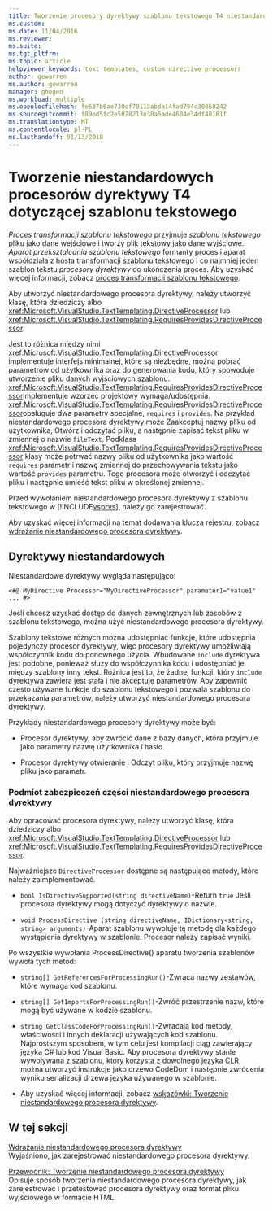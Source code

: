 ```yaml
---
title: Tworzenie procesory dyrektywy szablonu tekstowego T4 niestandardowego | Dokumentacja firmy Microsoft
ms.custom: 
ms.date: 11/04/2016
ms.reviewer: 
ms.suite: 
ms.tgt_pltfrm: 
ms.topic: article
helpviewer_keywords: text templates, custom directive processors
author: gewarren
ms.author: gewarren
manager: ghogen
ms.workload: multiple
ms.openlocfilehash: fe637b6ae730cf70113abda14fad794c30868242
ms.sourcegitcommit: f89ed5fc2e5078213e30a6ade4604e34df48181f
ms.translationtype: MT
ms.contentlocale: pl-PL
ms.lasthandoff: 01/13/2018
---
```

# <a name="creating-custom-t4-text-template-directive-processors"></a>Tworzenie niestandardowych procesorów dyrektywy T4 dotyczącej szablonu tekstowego
*Proces transformacji szablonu tekstowego* przyjmuje *szablonu tekstowego* pliku jako dane wejściowe i tworzy plik tekstowy jako dane wyjściowe. *Aparat przekształcania szablonu tekstowego* formanty proces i aparat współdziała z hosta transformacji szablonu tekstowego i co najmniej jeden szablon tekstu *procesory dyrektywy* do ukończenia proces. Aby uzyskać więcej informacji, zobacz [proces transformacji szablonu tekstowego](../modeling/the-text-template-transformation-process.md).  
  
 Aby utworzyć niestandardowego procesora dyrektywy, należy utworzyć klasę, która dziedziczy albo <xref:Microsoft.VisualStudio.TextTemplating.DirectiveProcessor> lub <xref:Microsoft.VisualStudio.TextTemplating.RequiresProvidesDirectiveProcessor>.  
  
 Jest to różnica między nimi <xref:Microsoft.VisualStudio.TextTemplating.DirectiveProcessor> implementuje interfejs minimalnej, które są niezbędne, można pobrać parametrów od użytkownika oraz do generowania kodu, który spowoduje utworzenie pliku danych wyjściowych szablonu. <xref:Microsoft.VisualStudio.TextTemplating.RequiresProvidesDirectiveProcessor>implementuje wzorzec projektowy wymaga/udostępnia. <xref:Microsoft.VisualStudio.TextTemplating.RequiresProvidesDirectiveProcessor>obsługuje dwa parametry specjalne, `requires` i `provides`.  Na przykład niestandardowego procesora dyrektywy może Zaakceptuj nazwy pliku od użytkownika, Otwórz i odczytać pliku, a następnie zapisać tekst pliku w zmiennej o nazwie `fileText`. Podklasa <xref:Microsoft.VisualStudio.TextTemplating.RequiresProvidesDirectiveProcessor> klasy może potrwać nazwy pliku od użytkownika jako wartość `requires` parametr i nazwę zmiennej do przechowywania tekstu jako wartość `provides` parametru. Tego procesora może otworzyć i odczytać pliku i następnie umieść tekst pliku w określonej zmiennej.  
  
 Przed wywołaniem niestandardowego procesora dyrektywy z szablonu tekstowego w [!INCLUDE[vsprvs](../code-quality/includes/vsprvs_md.md)], należy go zarejestrować.  
  
 Aby uzyskać więcej informacji na temat dodawania klucza rejestru, zobacz [wdrażanie niestandardowego procesora dyrektywy](../modeling/deploying-a-custom-directive-processor.md).  
  
## <a name="custom-directives"></a>Dyrektywy niestandardowych  
 Niestandardowe dyrektywy wygląda następująco:  
  
 `<#@ MyDirective Processor="MyDirectiveProcessor" parameter1="value1" ... #>`  
  
 Jeśli chcesz uzyskać dostęp do danych zewnętrznych lub zasobów z szablonu tekstowego, można użyć niestandardowego procesora dyrektywy.  
  
 Szablony tekstowe różnych można udostępniać funkcje, które udostępnia pojedynczy procesor dyrektywy, więc procesory dyrektywy umożliwiają współczynnik kodu do ponownego użycia. Wbudowane `include` dyrektywa jest podobne, ponieważ służy do współczynnika kodu i udostępniać je między szablony inny tekst. Różnica jest to, że żadnej funkcji, który `include` dyrektywa zawiera jest stała i nie akceptuje parametrów. Aby zapewnić często używane funkcje do szablonu tekstowego i pozwala szablonu do przekazania parametrów, należy utworzyć niestandardowego procesora dyrektywy.  
  
 Przykłady niestandardowego procesory dyrektywy może być:  
  
-   Procesor dyrektywy, aby zwrócić dane z bazy danych, która przyjmuje jako parametry nazwę użytkownika i hasło.  
  
-   Procesor dyrektywy otwieranie i Odczyt pliku, który przyjmuje nazwę pliku jako parametr.  
  
### <a name="principal-parts-of-a-custom-directive-processor"></a>Podmiot zabezpieczeń części niestandardowego procesora dyrektywy  
 Aby opracować procesora dyrektywy, należy utworzyć klasę, która dziedziczy albo <xref:Microsoft.VisualStudio.TextTemplating.DirectiveProcessor> lub <xref:Microsoft.VisualStudio.TextTemplating.RequiresProvidesDirectiveProcessor>.  
  
 Najważniejsze `DirectiveProcessor` dostępne są następujące metody, które należy zaimplementować.  
  
-   `bool IsDirectiveSupported(string directiveName)`-Return `true` Jeśli procesora dyrektywy mogą dotyczyć dyrektywy o nazwie.  
  
-   `void ProcessDirective (string directiveName, IDictionary<string, string> arguments)`-Aparat szablonu wywołuje tę metodę dla każdego wystąpienia dyrektywy w szablonie. Procesor należy zapisać wyniki.  
  
 Po wszystkie wywołania ProcessDirective() aparatu tworzenia szablonów wywoła tych metod:  
  
-   `string[] GetReferencesForProcessingRun()`-Zwraca nazwy zestawów, które wymaga kod szablonu.  
  
-   `string[] GetImportsForProcessingRun()`-Zwróć przestrzenie nazw, które mogą być używane w kodzie szablonu.  
  
-   `string GetClassCodeForProcessingRun()`-Zwracają kod metody, właściwości i innych deklaracji używających kod szablonu. Najprostszym sposobem, w tym celu jest kompilacji ciąg zawierający języka C# lub kod Visual Basic. Aby procesora dyrektywy stanie wywoływana z szablonu, który korzysta z dowolnego języka CLR, można utworzyć instrukcje jako drzewo CodeDom i następnie zwrócenia wyniku serializacji drzewa języka używanego w szablonie.  
  
-   Aby uzyskać więcej informacji, zobacz [wskazówki: Tworzenie niestandardowego procesora dyrektywy](../modeling/walkthrough-creating-a-custom-directive-processor.md).  
  
## <a name="in-this-section"></a>W tej sekcji  
 [Wdrażanie niestandardowego procesora dyrektywy](../modeling/deploying-a-custom-directive-processor.md)  
 Wyjaśniono, jak zarejestrować niestandardowego procesora dyrektywy.  
  
 [Przewodnik: Tworzenie niestandardowego procesora dyrektywy](../modeling/walkthrough-creating-a-custom-directive-processor.md)  
 Opisuje sposób tworzenia niestandardowego procesora dyrektywy, jak zarejestrować i przetestować procesora dyrektywy oraz format pliku wyjściowego w formacie HTML.
